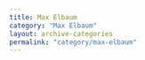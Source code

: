```yaml
---
title: Max Elbaum
category: "Max Elbaum"
layout: archive-categories
permalink: "category/max-elbaum"
---
```

